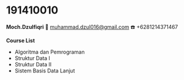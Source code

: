 # 191410010
**Moch.Dzulfiqri**
:e-mail: muhammad.dzul016@gmail.com
:telephone: +6281214371467

**Course List**  
- Algoritma dan Pemrograman  
- Struktur Data I  
- Struktur Data II  
- Sistem Basis Data Lanjut  
